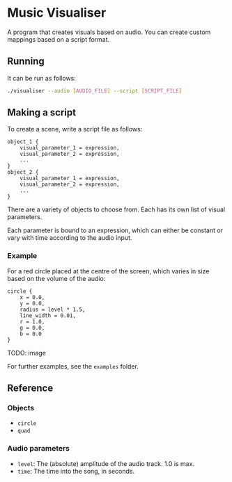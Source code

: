 # Music Visualiser

A program that creates visuals based on audio. You can create custom mappings based on a script format.

## Running

It can be run as follows:

```sh
./visualiser --audio [AUDIO_FILE] --script [SCRIPT_FILE]
```

## Making a script

To create a scene, write a script file as follows:

```
object_1 {
    visual_parameter_1 = expression,
    visual_parameter_2 = expression,
    ...
}
object_2 {
    visual_parameter_1 = expression,
    visual_parameter_2 = expression,
    ...
}
```

There are a variety of objects to choose from. Each has its own list of visual parameters.

Each parameter is bound to an expression, which can either be constant or vary with time according to the audio input.

### Example

For a red circle placed at the centre of the screen, which varies in size based on the volume of the audio:

```
circle {
    x = 0.0,
    y = 0.0,
    radius = level * 1.5,
    line_width = 0.01,
    r = 1.0,
    g = 0.0,
    b = 0.0
}
```

TODO: image

For further examples, see the `examples` folder.

## Reference

### Objects

- `circle`
- `quad`

### Audio parameters

- `level`: The (absolute) amplitude of the audio track. 1.0 is max.
- `time`: The time into the song, in seconds.